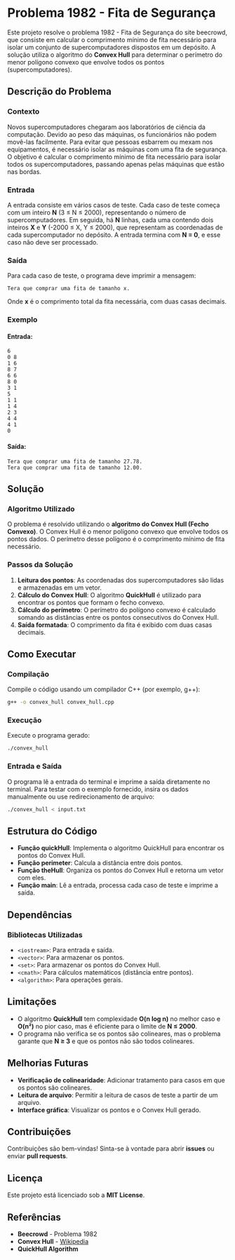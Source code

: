 # Problema 1982 - Fita de Segurança

Este projeto resolve o problema 1982 - Fita de Segurança do site beecrowd, que consiste em calcular o comprimento mínimo de fita necessário para isolar um conjunto de supercomputadores dispostos em um depósito. A solução utiliza o algoritmo do **Convex Hull** para determinar o perímetro do menor polígono convexo que envolve todos os pontos (supercomputadores).

## Descrição do Problema
### Contexto
Novos supercomputadores chegaram aos laboratórios de ciência da computação. Devido ao peso das máquinas, os funcionários não podem movê-las facilmente. Para evitar que pessoas esbarrem ou mexam nos equipamentos, é necessário isolar as máquinas com uma fita de segurança. O objetivo é calcular o comprimento mínimo de fita necessário para isolar todos os supercomputadores, passando apenas pelas máquinas que estão nas bordas.

### Entrada
A entrada consiste em vários casos de teste. Cada caso de teste começa com um inteiro **N** (3 ≤ N ≤ 2000), representando o número de supercomputadores. Em seguida, há **N** linhas, cada uma contendo dois inteiros **X** e **Y** (-2000 ≤ X, Y ≤ 2000), que representam as coordenadas de cada supercomputador no depósito. A entrada termina com **N = 0**, e esse caso não deve ser processado.

### Saída
Para cada caso de teste, o programa deve imprimir a mensagem:

```
Tera que comprar uma fita de tamanho x.
```

Onde **x** é o comprimento total da fita necessária, com duas casas decimais.

### Exemplo
#### Entrada:
```
6
0 8
1 6
8 7
6 6
8 0
3 1
5
1 1
1 4
2 3
4 4
4 1
0
```

#### Saída:
```
Tera que comprar uma fita de tamanho 27.78.
Tera que comprar uma fita de tamanho 12.00.
```

## Solução
### Algoritmo Utilizado
O problema é resolvido utilizando o **algoritmo do Convex Hull (Fecho Convexo)**. O Convex Hull é o menor polígono convexo que envolve todos os pontos dados. O perímetro desse polígono é o comprimento mínimo de fita necessário.

### Passos da Solução
1. **Leitura dos pontos**: As coordenadas dos supercomputadores são lidas e armazenadas em um vetor.
2. **Cálculo do Convex Hull**: O algoritmo **QuickHull** é utilizado para encontrar os pontos que formam o fecho convexo.
3. **Cálculo do perímetro**: O perímetro do polígono convexo é calculado somando as distâncias entre os pontos consecutivos do Convex Hull.
4. **Saída formatada**: O comprimento da fita é exibido com duas casas decimais.

## Como Executar
### Compilação
Compile o código usando um compilador C++ (por exemplo, g++):
```bash
g++ -o convex_hull convex_hull.cpp
```

### Execução
Execute o programa gerado:
```bash
./convex_hull
```

### Entrada e Saída
O programa lê a entrada do terminal e imprime a saída diretamente no terminal. Para testar com o exemplo fornecido, insira os dados manualmente ou use redirecionamento de arquivo:
```bash
./convex_hull < input.txt
```

## Estrutura do Código
- **Função quickHull**: Implementa o algoritmo QuickHull para encontrar os pontos do Convex Hull.
- **Função perimeter**: Calcula a distância entre dois pontos.
- **Função theHull**: Organiza os pontos do Convex Hull e retorna um vetor com eles.
- **Função main**: Lê a entrada, processa cada caso de teste e imprime a saída.

## Dependências
### Bibliotecas Utilizadas
- `<iostream>`: Para entrada e saída.
- `<vector>`: Para armazenar os pontos.
- `<set>`: Para armazenar os pontos do Convex Hull.
- `<cmath>`: Para cálculos matemáticos (distância entre pontos).
- `<algorithm>`: Para operações gerais.

## Limitações
- O algoritmo **QuickHull** tem complexidade **O(n log n)** no melhor caso e **O(n²)** no pior caso, mas é eficiente para o limite de **N ≤ 2000**.
- O programa não verifica se os pontos são colineares, mas o problema garante que **N ≥ 3** e que os pontos não são todos colineares.

## Melhorias Futuras
- **Verificação de colinearidade**: Adicionar tratamento para casos em que os pontos são colineares.
- **Leitura de arquivo**: Permitir a leitura de casos de teste a partir de um arquivo.
- **Interface gráfica**: Visualizar os pontos e o Convex Hull gerado.

## Contribuições
Contribuições são bem-vindas! Sinta-se à vontade para abrir **issues** ou enviar **pull requests**.

## Licença
Este projeto está licenciado sob a **MIT License**.

## Referências
- **Beecrowd** - Problema 1982
- **Convex Hull** - [Wikipedia](https://en.wikipedia.org/wiki/Convex_hull)
- **QuickHull Algorithm**

